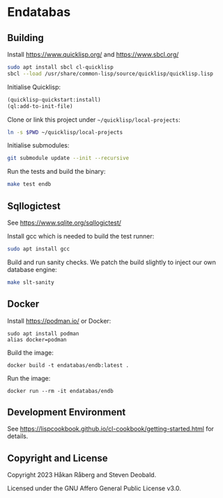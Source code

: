 # Endatabas

## Building

Install https://www.quicklisp.org/ and https://www.sbcl.org/

```bash
sudo apt install sbcl cl-quicklisp
sbcl --load /usr/share/common-lisp/source/quicklisp/quicklisp.lisp
```

Initialise Quicklisp:

```cl
(quicklisp-quickstart:install)
(ql:add-to-init-file)
```

Clone or link this project under `~/quicklisp/local-projects`:

```bash
ln -s $PWD ~/quicklisp/local-projects

```

Initialise submodules:

```bash
git submodule update --init --recursive
```

Run the tests and build the binary:

```bash
make test endb
```

## Sqllogictest

See https://www.sqlite.org/sqllogictest/

Install gcc which is needed to build the test runner:

```bash
sudo apt install gcc
```

Build and run sanity checks. We patch the build slightly to inject our own database engine:

```bash
make slt-sanity
```

## Docker

Install https://podman.io/ or Docker:

```
sudo apt install podman
alias docker=podman
```

Build the image:

```
docker build -t endatabas/endb:latest .
```

Run the image:

```
docker run --rm -it endatabas/endb
```


## Development Environment

See https://lispcookbook.github.io/cl-cookbook/getting-started.html for details.

## Copyright and License

Copyright 2023 Håkan Råberg and Steven Deobald.

Licensed under the GNU Affero General Public License v3.0.
